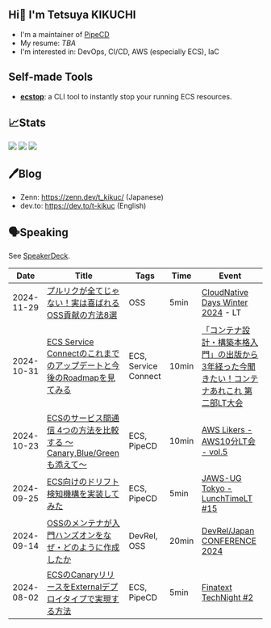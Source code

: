 ## Hi👋 I'm Tetsuya KIKUCHI

- I'm a maintainer of [PipeCD](https://github.com/pipe-cd/pipecd)
- My resume: _TBA_
- I'm interested in: DevOps, CI/CD, AWS (especially ECS), IaC

## Self-made Tools

- [**ecstop**](https://github.com/t-kikuc/ecstop): a CLI tool to instantly stop your running ECS resources.

## 📈Stats

![](https://github-profile-summary-cards.vercel.app/api/cards/profile-details?username=t-kikuc&theme=nord_dark)
![](https://github-profile-summary-cards.vercel.app/api/cards/stats?username=t-kikuc&theme=nord_dark)
![](https://github-profile-summary-cards.vercel.app/api/cards/most-commit-language?username=t-kikuc&theme=nord_dark)

## 🖊️Blog

- Zenn: <https://zenn.dev/t_kikuc/> (Japanese)
- dev.to: <https://dev.to/t-kikuc> (English)


## 🗣️Speaking

See [SpeakerDeck](https://speakerdeck.com/tkikuc/).

| Date       | Title                                                                                                                                                     | Tags        | Time  | Event                                                                             |
| ---------- | --------------------------------------------------------------------------------------------------------------------------------------------------------- | ----------- | ----- | --------------------------------------------------------------------------------- |
| 2024-11-29 | [プルリクが全てじゃない！実は喜ばれるOSS貢献の方法8選](https://speakerdeck.com/tkikuc/oss-contribution-easily) | OSS | 5min | [CloudNative Days Winter 2024](https://event.cloudnativedays.jp/cndw2024) - LT |
| 2024-10-31 | [ECS Service Connectのこれまでのアップデートと今後のRoadmapを見てみる](https://speakerdeck.com/tkikuc/2024-10-31-ecs-serviceconnect-updates)                                   | ECS, Service Connect | 10min | [「コンテナ設計・構築本格入門」の出版から3年経った今聞きたい！コンテナあれこれ 第二部LT大会](https://btc.connpass.com/event/332874/) |
| 2024-10-23 | [ECSのサービス間通信 4つの方法を比較する 〜Canary,Blue/Greenも添えて〜](https://speakerdeck.com/tkikuc/greenmotian-ete)                                   | ECS, PipeCD | 10min | [AWS Likers - AWS10分LT会 - vol.5](https://aws-likers.connpass.com/event/330782/) |
| 2024-09-25 | [ECS向けのドリフト検知機構を実装してみた](https://speakerdeck.com/tkikuc/ecsxiang-kenodorihutojian-zhi-ji-gou-woshi-zhuang-sitemita)                      | ECS, PipeCD | 5min  | [JAWS-UG Tokyo - LunchTimeLT #15](https://jawsug.connpass.com/event/328719/)      |
| 2024-09-14 | [OSSのメンテナが入門ハンズオンをなぜ・どのように作成したか](https://speakerdeck.com/tkikuc/ossnomentenaga-ru-men-hanzuonwo-nazedonoyounizuo-cheng-sitaka) | DevRel, OSS | 20min | [DevRel/Japan CONFERENCE 2024](https://devrel.tokyo/japan-2024/)                  |
| 2024-08-02 | [ECSのCanaryリリースをExternalデプロイタイプで実現する方法](https://speakerdeck.com/tkikuc/ecsnocanaryririsuwoexternaldepuroitaipudeshi-xian-surufang-fa) | ECS, PipeCD | 5min  | [Finatext TechNight #2](https://finatext.connpass.com/event/325175/)              |

